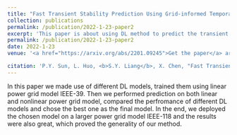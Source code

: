 ```yaml
---
title: "Fast Transient Stability Prediction Using Grid-informed Temporal and Topological Embedding Deep Neural Network"
collection: publications
permalink: /publication/2022-1-23-paper2
excerpt: 'This paper is about using DL method to predict the transient stability of power grids.'
permalink: /publication/2022-1-23-paper2
date: 2022-1-23
venue: '<a href="https://arxiv.org/abs/2201.09245">Get the paper</a> arXiv preprint arXiv:2201.09245'

citation: 'P.Y. Sun, L. Huo, <b>S.Y. Liang</b>, X. Chen, "Fast Transient Stability Prediction Using Grid-informed Temporal and Topological Embedding Deep Neural Network," arXiv preprint arXiv:2201.09245, 2022.'
---
```



In this paper we made use of different DL models, trained them using linear power grid model IEEE-39. Then we performed prediction on both linear and nonlinear power grid model, compared the perfromance of different DL models and chose the best one as the final model. In the end, we deployed the chosen model on a larger power grid model IEEE-118 and the results were also great, which proved the generality of our method.

